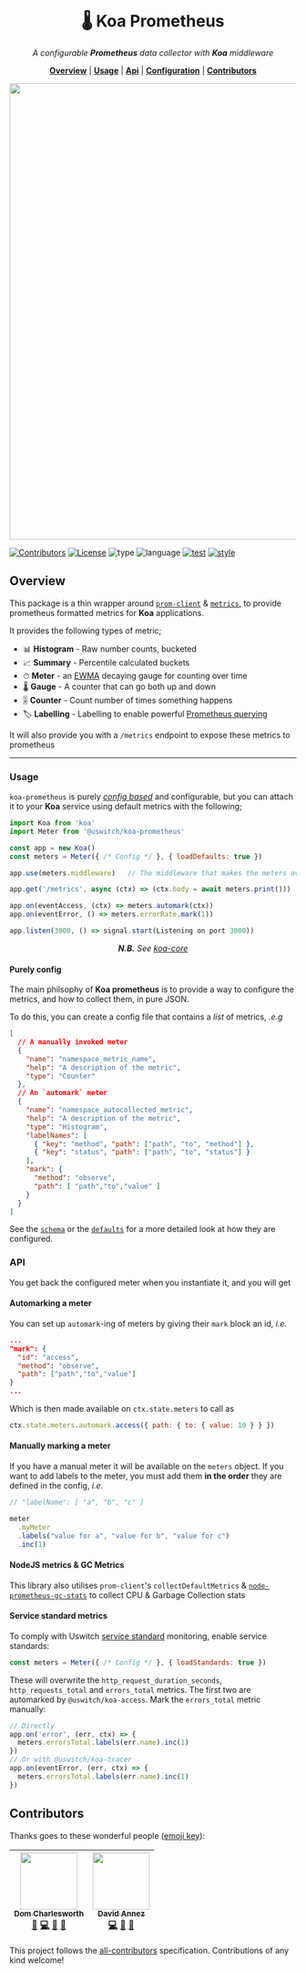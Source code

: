 <h1 align="center">🌡️ Koa Prometheus</h1>

<p align="center">
  <i>
    A configurable <b>Prometheus</b> data collector with <b>Koa</b> middleware
  </i>
</p>

<p align="center">
  <b><a href="#overview">Overview</a></b>
  |
  <b><a href="#usage">Usage</a></b>
  |
  <b><a href="#api">Api</a></b>
  |
  <b><a href="#configuration">Configuration</a></b>
  |
  <b><a href="#contributors">Contributors</a></b>
</p>


<p align="center">
  <img src="logo.png" width="800">
</p>


[![Contributors](https://img.shields.io/badge/contributors-2-orange.svg?style=for-the-badge)](#contributors)
[![License](https://img.shields.io/github/license/mashape/apistatus.svg?style=for-the-badge)]()
![type](https://img.shields.io/badge/⚡-library-c45366.svg?style=for-the-badge)
![language](https://img.shields.io/badge/❤-Node-da776c.svg?style=for-the-badge)
[![test](https://img.shields.io/badge/🔬-Jest-e9a279.svg?style=for-the-badge)](https://facebook.github.io/jest/)
[![style](https://img.shields.io/badge/🎨-Standard-e4ca93.svg?style=for-the-badge)](https://standardjs.com)

## Overview

This package is a thin wrapper around
[`prom-client`](https://github.com/siimon/prom-client) &
[`metrics`](https://github.com/mikejihbe/metrics), to provide
prometheus formatted metrics for **Koa** applications.

It provides the following types of metric;

* 📊 **Histogram** - Raw number counts, bucketed
* 📈 **Summary** - Percentile calculated buckets
* ⏱ **Meter** - an [EWMA](https://en.wikipedia.org/wiki/Moving_average#Exponential_moving_average) decaying gauge for counting over time
* 🌡 **Gauge** - A counter that can go both up and down
* 🎚 **Counter** - Count number of times something happens
* 🏷 **Labelling** - Labelling to enable powerful [Prometheus querying](https://prometheus.io/docs/prometheus/latest/querying/basics/)

It will also provide you with a `/metrics` endpoint to expose these
metrics to prometheus

---

### Usage

`koa-prometheus` is purely [_config
based_](https://github.com/uswitch/koa-prometheus/blob/master/src/koa-prometheus.schema.json)
and configurable, but you can attach it to your **Koa** service using
default metrics with the following;

```js
import Koa from 'koa'
import Meter from '@uswitch/koa-prometheus'

const app = new Koa()
const meters = Meter({ /* Config */ }, { loadDefaults: true })

app.use(meters.middleware)   // The middleware that makes the meters available

app.get('/metrics', async (ctx) => (ctx.body = await meters.print()))

app.on(eventAccess, (ctx) => meters.automark(ctx))
app.on(eventError, () => meters.errorRate.mark(1))

app.listen(3000, () => signal.start(Listening on port 3000))
```
<p align="center"><i><b>N.B.</b> See <a
href="https://github.com/uswitch/koa-core">
koa-core</a></i></p>

#### Purely config

The main philsophy of **Koa prometheus** is to provide a way to
configure the metrics, and how to collect them, in pure JSON. 

To do this, you can create a config file that contains a _list_ of
metrics, _.e.g_

```json
[
  // A manually invoked meter
  { 
    "name": "namespace_metric_name",
    "help": "A description of the metric",
    "type": "Counter"
  },
  // An `automark` meter
  {
    "name": "namespace_autocollected_metric",
    "help": "A description of the metric",
    "type": "Histogram",
    "labelNames": [
      { "key": "method", "path": ["path", "to", "method"] },
      { "key": "status", "path": ["path", "to", "status"] }
    ],
    "mark": { 
      "method": "observe",
      "path": [ "path","to","value" ]
    }
  }
]
```

See the
[`schema`](https://github.com/uswitch/koa-prometheus/blob/master/src/koa-prometheus.schema.json)
or the
[`defaults`](https://github.com/uswitch/koa-prometheus/blob/namespacing/src/koa-prometheus.defaults.json)
for a more detailed look at how they are configured.

### API

You get back the configured meter when you instantiate it, and you
will get

#### Automarking a meter

You can set up `automark`-ing of meters by giving their `mark` block
an id, _i.e._

```json
...
"mark": {
  "id": "access",
  "method": "observe",
  "path": ["path","to","value"]
}
...
```

Which is then made available on `ctx.state.meters` to call as

```js
ctx.state.meters.automark.access({ path: { to: { value: 10 } } })
```



#### Manually marking a meter

If you have a manual meter it will be available on the `meters`
object.
If you want to add labels to the meter, you must add them **in the
order** they are defined in the config, _i.e._

```js
// "labelName": [ "a", "b", "c" ]

meter
  .myMeter
  .labels("value for a", "value for b", "value for c")
  .inc(1)
```

#### NodeJS metrics & GC Metrics

This library also utilises `prom-client`'s `collectDefaultMetrics` &
[`node-prometheus-gc-stats`](https://github.com/SimenB/node-prometheus-gc-stats)
to collect CPU & Garbage Collection stats

#### Service standard metrics

To comply with Uswitch [service standard]() monitoring, enable service standards:

```js
const meters = Meter({ /* Config */ }, { loadStandards: true })
```

These will overwrite the `http_request_duration_seconds`, `http_requests_total` and `errors_total` metrics. The first two are automarked by `@uswitch/koa-access`. Mark the `errors_total` metric manually:
```js
// Directly
app.on('error', (err, ctx) => {
  meters.errorsTotal.labels(err.name).inc(1)
})
// Or with @uswitch/koa-tracer
app.on(eventError, (err, ctx) => {
  meters.errorsTotal.labels(err.name).inc(1)
})
```

## Contributors

Thanks goes to these wonderful people ([emoji key](https://github.com/kentcdodds/all-contributors#emoji-key)):

<!-- ALL-CONTRIBUTORS-LIST:START - Do not remove or modify this section -->
| [<img src="https://avatars1.githubusercontent.com/u/5881414?v=4" width="100px;"/><br /><sub>Dom Charlesworth</sub>](http://domcharlesworth.co.uk)<br />[📖](https://github.com/uswitch/koa-access/commits?author=domtronn "Documentation") [💻](https://github.com/uswitch/koa-access/commits?author=domtronn "Code") [🤔](#ideas-domtronn "Ideas, Planning, & Feedback") [🔌](#plugin-domtronn "Plugin/utility libraries") | [<img src="https://avatars3.githubusercontent.com/u/1567681?v=4" width="100px;"/><br /><sub>David Annez</sub>](http://davidannez.com)<br />[💻](https://github.com/uswitch/koa-access/commits?author=annez "Code") [🤔](#ideas-annez "Ideas, Planning, & Feedback") [🔌](#plugin-annez "Plugin/utility libraries") |
| :---: | :---: |
<!-- ALL-CONTRIBUTORS-LIST:END -->

This project follows the [all-contributors](https://github.com/kentcdodds/all-contributors) specification. Contributions of any kind welcome!





